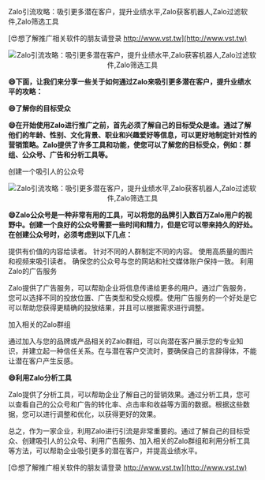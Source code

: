 Zalo引流攻略：吸引更多潜在客户，提升业绩水平,Zalo获客机器人,Zalo过滤软件,Zalo筛选工具

[😍想了解推广相关软件的朋友请登录 http://www.vst.tw](http://www.vst.tw)

 <center><img src="https://vst.tw/MP4/tuiguang/png/6.png" alt="Zalo引流攻略：吸引更多潜在客户，提升业绩水平,Zalo获客机器人,Zalo过滤软件,Zalo筛选工具"></center>

**😄下面，让我们来分享一些关于如何通过Zalo来吸引更多潜在客户，提升业绩水平的攻略：**

**😄了解你的目标受众**

**😄在开始使用Zalo进行推广之前，首先必须了解自己的目标受众是谁。通过了解他们的年龄、性别、文化背景、职业和兴趣爱好等信息，可以更好地制定针对性的营销策略。Zalo提供了许多工具和功能，使您可以了解您的目标受众，例如：群组、公众号、广告和分析工具等。**

创建一个吸引人的公众号

 <center><img src="https://vst.tw/MP4/tuiguang/png/7.png" alt="Zalo引流攻略：吸引更多潜在客户，提升业绩水平,Zalo获客机器人,Zalo过滤软件,Zalo筛选工具"></center>

**😄Zalo公众号是一种非常有用的工具，可以将您的品牌引入数百万Zalo用户的视野中。创建一个良好的公众号需要一些时间和精力，但是它可以带来持久的好处。在创建公众号时，必须考虑到以下几点：**

提供有价值的内容给读者。
针对不同的人群制定不同的内容。
使用高质量的图片和视频来吸引读者。
确保您的公众号与您的网站和社交媒体账户保持一致。
利用Zalo的广告服务

Zalo提供了广告服务，可以帮助企业将信息传递给更多的用户。通过广告服务，您可以选择不同的投放位置、广告类型和受众规模。使用广告服务的一个好处是它可以帮助您获得更精确的投放结果，并且可以根据需求进行调整。

加入相关的Zalo群组

通过加入与您的品牌或产品相关的Zalo群组，可以向潜在客户展示您的专业知识，并建立起一种信任关系。在与潜在客户交流时，要确保自己的言辞得体，不能让潜在客户产生反感。

**😄利用Zalo分析工具**

Zalo提供了分析工具，可以帮助企业了解自己的营销效果。通过分析工具，您可以查看自己的公众号和广告的转化率、点击率和收益等方面的数据。根据这些数据，您可以进行调整和优化，以获得更好的效果。

总之，作为一家企业，利用Zalo进行引流是非常重要的。通过了解自己的目标受众、创建吸引人的公众号、利用广告服务、加入相关的Zalo群组和利用分析工具等方法，可以帮助企业吸引更多的潜在客户，并提高业绩水平。

[😍想了解推广相关软件的朋友请登录 http://www.vst.tw](http://www.vst.tw)



